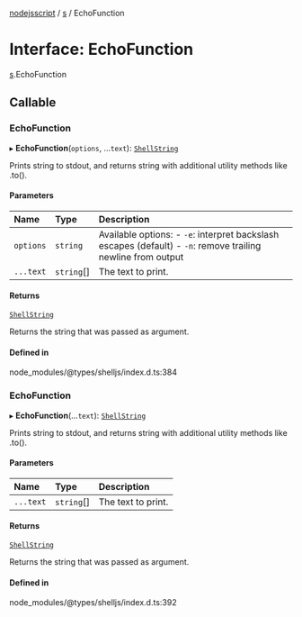 [nodejsscript](../README.md) / [s](../modules/s.md) / EchoFunction

# Interface: EchoFunction

[s](../modules/s.md).EchoFunction

## Callable

### EchoFunction

▸ **EchoFunction**(`options`, ...`text`): [`ShellString`](../modules/s.md#shellstring-1)

Prints string to stdout, and returns string with additional utility methods like .to().

#### Parameters

| Name | Type | Description |
| :------ | :------ | :------ |
| `options` | `string` | Available options:        - `-e`: interpret backslash escapes (default)        - `-n`: remove trailing newline from output |
| `...text` | `string`[] | The text to print. |

#### Returns

[`ShellString`](../modules/s.md#shellstring-1)

Returns the string that was passed as argument.

#### Defined in

node_modules/@types/shelljs/index.d.ts:384

### EchoFunction

▸ **EchoFunction**(...`text`): [`ShellString`](../modules/s.md#shellstring-1)

Prints string to stdout, and returns string with additional utility methods like .to().

#### Parameters

| Name | Type | Description |
| :------ | :------ | :------ |
| `...text` | `string`[] | The text to print. |

#### Returns

[`ShellString`](../modules/s.md#shellstring-1)

Returns the string that was passed as argument.

#### Defined in

node_modules/@types/shelljs/index.d.ts:392
